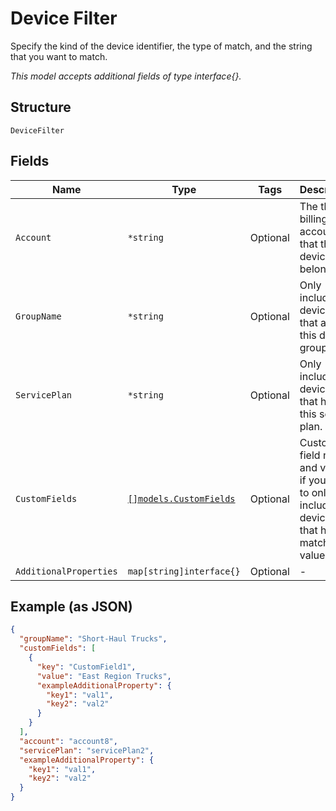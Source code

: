 
# Device Filter

Specify the kind of the device identifier, the type of match, and the string that you want to match.

*This model accepts additional fields of type interface{}.*

## Structure

`DeviceFilter`

## Fields

| Name | Type | Tags | Description |
|  --- | --- | --- | --- |
| `Account` | `*string` | Optional | The the billing account that the devices belong to. |
| `GroupName` | `*string` | Optional | Only include devices that are in this device group. |
| `ServicePlan` | `*string` | Optional | Only include devices that have this service plan. |
| `CustomFields` | [`[]models.CustomFields`](../../doc/models/custom-fields.md) | Optional | Custom field names and values, if you want to only include devices that have matching values. |
| `AdditionalProperties` | `map[string]interface{}` | Optional | - |

## Example (as JSON)

```json
{
  "groupName": "Short-Haul Trucks",
  "customFields": [
    {
      "key": "CustomField1",
      "value": "East Region Trucks",
      "exampleAdditionalProperty": {
        "key1": "val1",
        "key2": "val2"
      }
    }
  ],
  "account": "account8",
  "servicePlan": "servicePlan2",
  "exampleAdditionalProperty": {
    "key1": "val1",
    "key2": "val2"
  }
}
```

